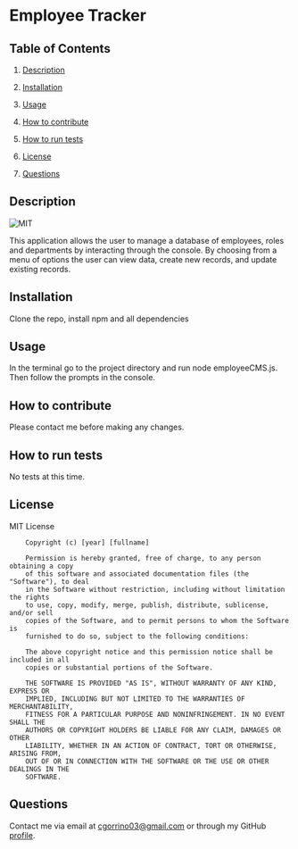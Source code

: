 # Employee Tracker

## Table of Contents

1. [Description](#description)

2. [Installation](#installation)

3. [Usage](#usage)

4. [How to contribute](#contribute)

5. [How to run tests](#tests)

6. [License](#license)

7. [Questions](#questions)

<a name="description"></a>
## Description

![MIT](https://img.shields.io/badge/license-MIT-brightgreen)

This application allows the user to manage a database of employees, roles and departments by interacting through the console. By choosing from a menu of options the user can view data, create new records, and update existing records.

<a name="installation"></a>
## Installation
    
Clone the repo, install npm and all dependencies

<a name="usage"></a>
## Usage
    
In the terminal go to the project directory and run node employeeCMS.js. Then follow the prompts in the console.

<a name="contribute"></a>
## How to contribute
    
Please contact me before making any changes.

<a name="tests"></a>
## How to run tests
    
No tests at this time.

<a name="license"></a>
## License
  
MIT License

        Copyright (c) [year] [fullname]
        
        Permission is hereby granted, free of charge, to any person obtaining a copy
        of this software and associated documentation files (the "Software"), to deal
        in the Software without restriction, including without limitation the rights
        to use, copy, modify, merge, publish, distribute, sublicense, and/or sell
        copies of the Software, and to permit persons to whom the Software is
        furnished to do so, subject to the following conditions:
        
        The above copyright notice and this permission notice shall be included in all
        copies or substantial portions of the Software.
        
        THE SOFTWARE IS PROVIDED "AS IS", WITHOUT WARRANTY OF ANY KIND, EXPRESS OR
        IMPLIED, INCLUDING BUT NOT LIMITED TO THE WARRANTIES OF MERCHANTABILITY,
        FITNESS FOR A PARTICULAR PURPOSE AND NONINFRINGEMENT. IN NO EVENT SHALL THE
        AUTHORS OR COPYRIGHT HOLDERS BE LIABLE FOR ANY CLAIM, DAMAGES OR OTHER
        LIABILITY, WHETHER IN AN ACTION OF CONTRACT, TORT OR OTHERWISE, ARISING FROM,
        OUT OF OR IN CONNECTION WITH THE SOFTWARE OR THE USE OR OTHER DEALINGS IN THE
        SOFTWARE.

<a name="questions"></a>
## Questions

Contact me via email at cgorrino03@gmail.com or through my GitHub [profile](https://github.com/cristina-gorrino). 
    
